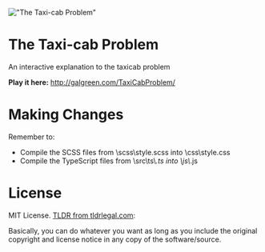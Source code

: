 !["The Taxi-cab Problem"](http://www.galgreen.com/TaxiCabProblem/images/facebookImage.jpg)
# The Taxi-cab Problem
An interactive explanation to the taxicab problem

**Play it here:** http://galgreen.com/TaxiCabProblem/

# Making Changes
Remember to:
* Compile the SCSS files from \scss\style.scss into \css\style.css
* Compile the TypeScript files from \src\ts\\*.ts into \js\\*.js

# License
MIT License. [TLDR from tldrlegal.com](https://tldrlegal.com/license/mit-license):

Basically, you can do whatever you want as long as you include the original copyright and license notice in any copy of the software/source.
